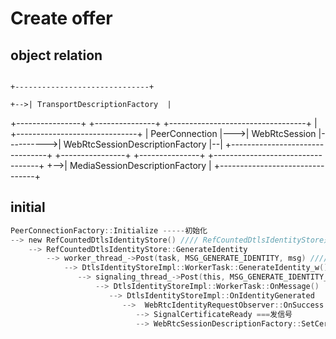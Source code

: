 # Create offer

## object relation

                                                                                            +------------------------------+
                                                                                        +-->| TransportDescriptionFactory  |     
+----------------+    +---------------+           +----------------------------------+  |   +------------------------------+
| PeerConnection |--->| WebRtcSession |---------->| WebRtcSessionDescriptionFactory  |--|   +--------------------------------+ 
+----------------+    +---------------+           +----------------------------------+  +-->| MediaSessionDescriptionFactory |
                                                                                            +--------------------------------+
                                                                                            
                                                                                            
## initial

```c
PeerConnectionFactory::Initialize -----初始化
--> new RefCountedDtlsIdentityStore() //// RefCountedDtlsIdentityStore是rtc::RefCountedObject<DtlsIdentityStoreImpl>
    --> RefCountedDtlsIdentityStore::GenerateIdentity
        --> worker_thread_->Post(task, MSG_GENERATE_IDENTITY, msg) //// 投递消息
            --> DtlsIdentityStoreImpl::WorkerTask::GenerateIdentity_w()
               --> signaling_thread_->Post(this, MSG_GENERATE_IDENTITY_RESULT, msg); //// 投递消息
                   --> DtlsIdentityStoreImpl::WorkerTask::OnMessage()
                      --> DtlsIdentityStoreImpl::OnIdentityGenerated
                         -->  WebRtcIdentityRequestObserver::OnSuccess
                            --> SignalCertificateReady ===发信号
                            --> WebRtcSessionDescriptionFactory::SetCertificate
                            
          
```
